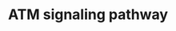 ---
annotations:
- id: PW:0001361
  parent: signaling pathway
  type: Pathway Ontology
  value: ataxia telangiectasia-mutated (ATM) signaling pathway
- id: PW:0000303
  parent: regulatory pathway
  type: Pathway Ontology
  value: p53-dependent G1/S DNA damage checkpoint pathway
authors:
- RalphStraus
- Thomas
- MaintBot
- Christine Chichester
- Mkutmon
- Khanspers
- Eweitz
- Larsgw
description: ''
last-edited: 2023-02-01
organisms:
- Rattus norvegicus
redirect_from:
- /index.php/Pathway:WP654
- /instance/WP654
- /instance/WP654_r125336
revision: r125336
schema-jsonld:
- '@context': https://schema.org/
  '@id': https://wikipathways.github.io/pathways/WP654.html
  '@type': Dataset
  creator:
    '@type': Organization
    name: WikiPathways
  description: ''
  keywords:
  - '14-3-3 sigma '
  - Apaf1
  - Atm
  - Bak1
  - Bax
  - Bcl2
  - Brca1
  - Caspase3
  - Caspase9
  - Cdc2
  - Cdk2
  - Cdk6
  - Cdkn1a
  - Chk2
  - Cyclin D
  - Cyclin E
  - CyclinB1
  - CytC
  - E2f1
  - Gadd45a
  - H2afx
  - Pmaip1
  - Rb1
  - Reprimo
  - Tp53
  license: CC0
  name: ATM signaling pathway
seo: CreativeWork
title: ATM signaling pathway
wpid: WP654
---